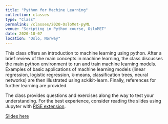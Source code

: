```yaml
---
title: "Python for Machine Learning"
collection: classes
type: "Class"
permalink: /classes/2020-OsloMet-pyML
venue: "Scripting in Python course, OsloMET"
date: 2020-10-07
location: "Oslo, Norway"
---
```


This class offers an introduction to machine learning using python. After a brief review of the main concepts in machine learning, the class discusses the main python environment to run and train machine learning models. Examples of basic applications of machine learning models (linear regression, logistic regression, k-means, classification trees, neural networks) are then illustrated using sckikit-learn. Finally, references for further learning are provided.

The class provides questions and exercises along the way to test your understanding. For the best experience, consider reading the slides using Jupyter with [RISE extension](https://rise.readthedocs.io/en/stable/).

[Slides here](https://nbviewer.jupyter.org/github/FMZennaro/PythonML/blob/master/Class.ipynb)
